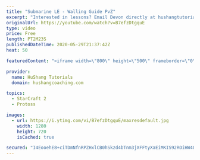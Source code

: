 ```yaml
---
title: "Submarine LE - Walling Guide PvZ"
excerpt: "Interested in lessons? Email Devon directly at hushangtutorials@outlook.com ------------------------------------------------------------------------------------------------------- Want to support HuShang Tutorials directly? Patreon is a website where you can contribute a monthly donation that will help"
originalUrl: https://youtube.com/watch?v=B7efzDtgquE
type: video
price: Free
length: PT2M23S
publishedDateTime: 2020-05-29T21:37:42Z
heat: 50

featuredContent: "<iframe width=\"800\" height=\"500\" frameborder=\"0\" src=\"https://www.youtube.com/embed/B7efzDtgquE\" allow=\"accelerometer; autoplay; encrypted-media; gyroscope; picture-in-picture\" allowfullscreen></iframe>"

provider:
  name: HuShang Tutorials
  domain: hushangcoaching.com

topics:
  - StarCraft 2
  - Protoss

images:
  - url: https://i.ytimg.com/vi/B7efzDtgquE/maxresdefault.jpg
    width: 1280
    height: 720
    isCached: true

secured: "I4EooehE8+ciTDmNfnRPZHxlCB0hSkzd4bTnm3jXFFtyXaEiMKIS92ROiHW48f6VlWWOCBkK2OC3/eeQxEPmKcDj1kImKsGEXZPr1CSh9oWCvi4bYGq4ERzVnndsn9sko4r4Phe1DlUQ+lx6T032P7v6wcbIEmLqyLsf1maLcoKce73jgBdZI3atsk3wUlPYN/ekCPoc6vzzHlw3tD37lWogJx6z5PPfLogo2T7pRtxBy6ZXpY1EnIQOn/gzs7q8puacjMkDwXirxWjONMHweOVOf+QHuLalX7ASAQ8glFzdPpRDs5Lo66GcDTL1WIsswyBaQq9QPxQDWh49b0ddcykqMyJvdQ8cgEHCqVUHJXewWZ1fTqQ3bOQuC5bOYj5+vufTljfud/5iHPlIXWpEl/bYV0yQZt0LCDEXPSC9SGE=;eSxkuCMJJUXv+Yz7IdNZkQ=="
---
```


